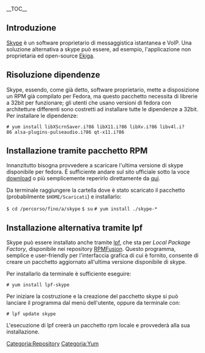 \_\_TOC\_\_

Introduzione
------------

[Skype](http://www.skype.com/intl/it) è un software proprietario di messaggistica istantanea e VoIP. Una soluzione alternativa a skype può essere, ad esempio, l'applicazione non proprietaria ed open-source [Ekiga](Ekiga "wikilink").

Risoluzione dipendenze
----------------------

Skype, essendo, come già detto, software proprietario, mette a disposizione un RPM già compilato per Fedora, ma questo pacchetto necessita di librerie a 32bit per funzionare; gli utenti che usano versioni di fedora con architetture differenti sono costretti ad installare tutte le dipendenze a 32bit. Per installare le dipendenze:

`# yum install libXScrnSaver.i?86 libX11.i?86 libXv.i?86 libv4l.i?86 alsa-plugins-pulseaudio.i?86 qt-x11.i?86`

Installazione tramite pacchetto RPM
-----------------------------------

Innanzitutto bisogna provvedere a scaricare l'ultima versione di skype disponibile per fedora. È sufficiente andare sul sito ufficiale sotto la voce [download](http://www.skype.com/it/download-skype/skype-for-computer/) o più semplicemente reperirlo direttamente da [qui](http://www.skype.com/go/getskype-linux-beta-fc10).

Da terminale raggiungere la cartella dove è stato scaricato il pacchetto (probabilmente `$HOME/Scaricati`) e installarlo:

`$ cd /percorso/fino/a/skype`
`$ su`
`# yum install ./skype-*`

Installazione alternativa tramite lpf
-------------------------------------

Skype può essere installato anche tramite [lpf](https://github.com/leamas/lpf), che sta per *Local Package Factory*, disponibile nei repository [RPMFusion](RPMFusion "wikilink"). Questo programma, semplice e user-friendly per l'interfaccia grafica di cui è fornito, consente di creare un pacchetto aggiornato all'ultima versione disponibile di skype.

Per installarlo da terminale è sufficiente eseguire:

`# yum install lpf-skype`

Per iniziare la costruzione e la creazione del pacchetto skype si può lanciare il programma dal menù dell'utente, oppure da terminale con:

`# lpf update skype`

L'esecuzione di lpf creerà un pacchetto rpm locale e provvederà alla sua installazione.

<Categoria:Repository> <Categoria:Yum>
